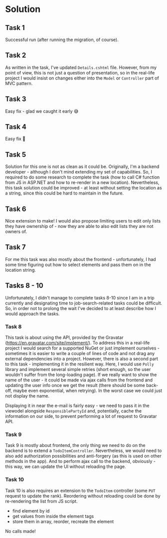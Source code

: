# Solution

## Task 1
Successful run (after running the migration, of course).

## Task 2
As written in the task, I've updated `Details.cshtml` file. However, from my point of view, this is not just a question of presentation, so in the real-life project I would insist on changes either into the `Model` or `Controller` part of MVC pattern.

## Task 3
Easy fix - glad we caught it early 😅

## Task 4
Easy fix 💪

## Task 5
Solution for this one is not as clean as it could be. 
Originally, I'm a backend developer - although I don't mind extending my set of capabilities. So, I required to do some research to complete the task (how to call C# function from JS in ASP.NET and how to re-render in a new location).
Nevertheless, this task solution could be improved - at least without setting the location as a string, since this could be hard to maintain in the future.

## Task 6
Nice extension to make! I would also propose limiting users to edit only lists they have ownership of - now they are able to also edit lists they are not owners of.

## Task 7
For me this task was also mostly about the frontend - unfortunately, I had some time figuring out how to select elements and pass them on in the location string.

## Tasks 8 - 10
Unfortunately, I didn't manage to complete tasks 8-10 since I am in a trip currently and designating time to job-search-related tasks could be difficult. So, in order not to prolong the wait I've decided to at least describe how I would approach the tasks.

### Task 8
This task is about using the API, provided by the Gravatar (https://en.gravatar.com/site/implement/).
To address this in a real-life project I would search for a supported NuGet or just implement ourselves - sometimes it is easier to write a couple of lines of code and not drag any external dependencies into a project.
However, there is also a second part to this task - implementing it in the resilient way. Here, I would use `Polly` library and implement several simple retries (short enough, so the user wouldn't suffer from the long-loading page).
If we really want to show the name of the user - it could be made via ajax calls from the frontend and updating the user info once we get the result (there should be some back-off, maybe even exponential, when retrying).
In the worst case we could just not display the name.


Displaying it in near the e-mail is fairly easy - we need to pass it in the viewodel alongside `ResponsiblePartyId` and, potentially, cache the information on our side, to prevent performing a lot of request to Gravatar API.

### Task 9
Task 9 is mostly about frontend, the only thing we need to do on the backend is to extend a `TodoItemController`. Nevertheless, we would need to also add authorization possibilities and anti-forgery (as this is used on other methods in the app). And to perform ajax call to the backend, obviously - this way, we can update the UI without reloading the page.

### Task 10
Task 10 is also requires an extension to the `TodoItem` controller (some `PUT` request to update the rank). Reordering without reloading could be done by re-rendering the list from JS script.

- find element by id
- get values from inside the element tags
- store them in array, reorder, recreate the element

No calls made!

